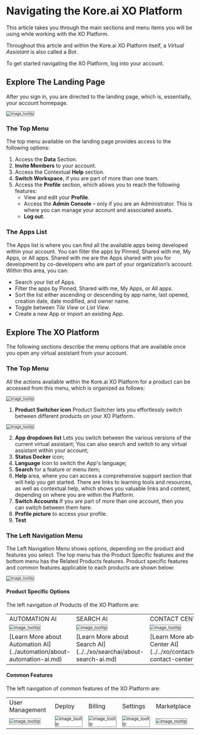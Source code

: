 # Navigating the Kore.ai XO Platform

This article takes you through the main sections and menu items you will be using while working with the XO Platform.

Throughout this article and within the Kore.ai XO Platform itself, a _Virtual Assistant_ is also called a _Bot_.

To get started navigating the XO Platform, log into your account.

## Explore The Landing Page

After you sign in, you are directed to the landing page, which is, essentially, your account homepage.

 <img src="../images/ntp(1).png" alt="image_tooltip" title="image_tooltip" style="border: 1px solid gray; zoom:70%;">

### The Top Menu

The top menu available on the landing page provides access to the following options:

1. Access the **Data** Section.
2. **Invite Members** to your account.
3. Access the Contextual **Help** section.
4. **Switch Workspace**, if you are part of more than one team.
5. Access the **Profile** section, which allows you to reach the following features:
    * View and edit your **Profile**.
    * Access the **Admin Console** – only if you are an Administrator. This is where you can manage your account and associated assets.
    * **Log out**.

### The Apps List

The Apps list is where you can find all the available apps being developed within your account. You can filter the apps by Pinned, Shared with me, My Apps, or All apps. Shared with me are the Apps shared with you for development by co-developers who are part of your organization’s account.
Within this area, you can:

* Search your list of Apps.
* Filter the apps by Pinned, Shared with me, My Apps, or All apps.
* Sort the list either ascending or descending by app name, last opened, creation date, date modified, and owner name.
* Toggle between _Tile View_ or _List View_.
* Create a new App or import an existing App.

## Explore The XO Platform

The following sections describe the menu options that are available once you open any virtual assistant from your account.

### The Top Menu

All the actions available within the Kore.ai XO Platform for a product can be accessed from this menu, which is organized as follows:

<img src="../images/ntp(5).png" alt="image_tooltip" title="image_tooltip" style="border: 1px solid gray; zoom:70%;">

1. **Product Switcher icon** Product Switcher lets you effortlessly switch between different products on your XO Platform.

  <img src="../images/ntp(20).png" alt="image_tooltip" title="image_tooltip" style="border: 1px solid gray; zoom:70%;"> 

2. **App dropdown list** Lets you switch between the various versions of the current virtual assistant; You can also search and switch to any virtual assistant within your account;
3. **Status Docker** icon;
4. **Language** icon to switch the App's language;
5. **Search** for a feature or menu item;
6. **Help** area, where you can access a comprehensive support section that will help you get started. There are links to learning tools and resources, as well as contextual help, which shows you valuable links and content, depending on where you are within the Platform.
7. **Switch Accounts** If you are part of more than one account, then you can switch between them here.
8. **Profile picture** to access your profile.
9. **Test**

### The Left Navigation Menu

The Left Navigation Menu shows options, depending on the product and features you select. The top menu has the Product Specific features and the bottom menu has the Related Products features.
Product specific features and common features applicable to each products are shown below:


<img src="../images/ntp(21).png" alt="image_tooltip" title="image_tooltip" style="border: 1px solid gray; zoom:70%;"> 

#### Product Specific Options
The left navigation of Products of the XO Platform are:

<table>
  <tr>
   <td>AUTOMATION AI
   </td>
   <td>SEARCH AI 
   </td>
   <td>CONTACT CENTER AI
   </td>
   <td>AGENT AI
   </td>
  </tr>
  <tr>
   <td>

<img src="../images/ntp(10).png" alt="image_tooltip" title="image_tooltip" style="border: 1px solid gray; zoom:70%;"> 

   </td>
   <td>

<img src="../images/ntp(12).png" alt="image_tooltip" title="image_tooltip" style="border: 1px solid gray; zoom:70%;"> 

   </td>
   <td>

<img src="../images/ntp(11).png" alt="image_tooltip" title="image_tooltip" style="border: 1px solid gray; zoom:70%;"> 

   </td>
   <td>

<img src="../images/ntp(13).png" alt="image_tooltip" title="image_tooltip" style="border: 1px solid gray; zoom:70%;"> 

   </td>
  </tr>
  <tr>
   <td>
    [Learn More about Automation AI](../automation/about-automation-ai.md)
   </td>
   <td>
   [Learn More about Search AI](../../xo/searchai/about-search-ai.md)
   </td>
   <td>[Learn More about Contact Center AI](../../xo/contactcenter/about-contact-center-ai.md)
   </td>
   <td> [Learn More about Agent AI](../../xo/agentai/about-agent-ai.md)
   </td>
  </tr>
</table>

#### Common Features
The left navigation of common features of the XO Platform are:

<table>
  <tr>
   <td>User Management
   </td>
   <td>Deploy
   </td>
   <td>Billing
   </td>
   <td>Settings
   </td>
   <td>Marketplace
   </td>
  </tr>
  <tr>
   <td>

<img src="../images/ntp(14).png" alt="image_tooltip" title="image_tooltip" style="border: 1px solid gray; zoom:70%;"> 

   </td>
   <td>

<img src="../images/ntp(15).png" alt="image_tooltip" title="image_tooltip" style="border: 1px solid gray; zoom:70%;"> 

   </td>
   <td>

<img src="../images/ntp(16).png" alt="image_tooltip" title="image_tooltip" style="border: 1px solid gray; zoom:70%;"> 

   </td>
   <td>

<img src="../images/ntp(17).png" alt="image_tooltip" title="image_tooltip" style="border: 1px solid gray; zoom:70%;"> 

   </td>
   <td>

<img src="../images/ntp(18).png" alt="image_tooltip" title="image_tooltip" style="border: 1px solid gray; zoom:70%;"> 

   </td>
  </tr>
</table>
